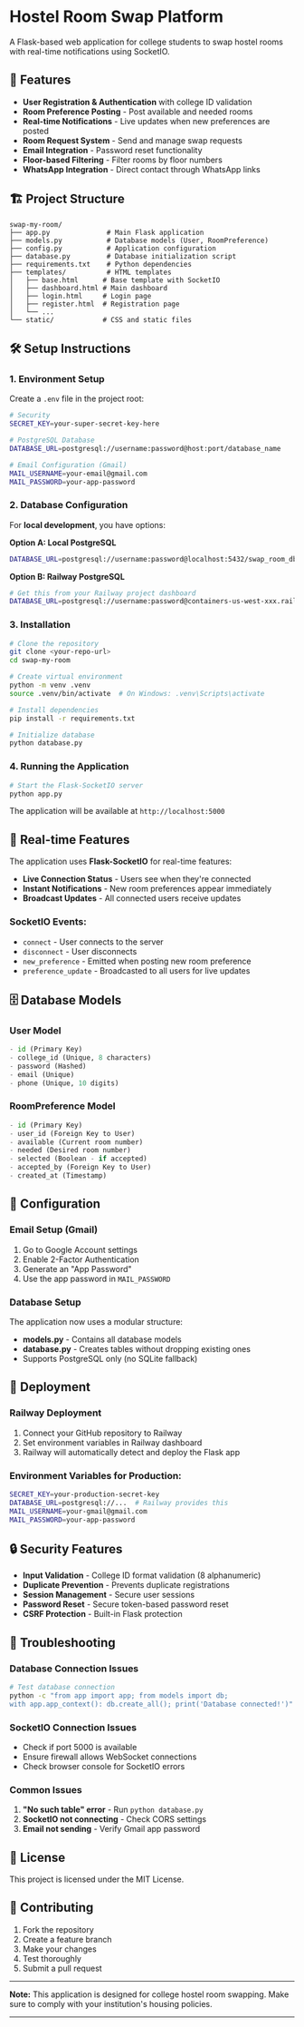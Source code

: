 # Hostel Room Swap Platform

A Flask-based web application for college students to swap hostel rooms with real-time notifications using SocketIO.

## 🚀 Features

- **User Registration & Authentication** with college ID validation
- **Room Preference Posting** - Post available and needed rooms
- **Real-time Notifications** - Live updates when new preferences are posted
- **Room Request System** - Send and manage swap requests
- **Email Integration** - Password reset functionality
- **Floor-based Filtering** - Filter rooms by floor numbers
- **WhatsApp Integration** - Direct contact through WhatsApp links

## 🏗️ Project Structure

```
swap-my-room/
├── app.py              # Main Flask application
├── models.py           # Database models (User, RoomPreference)
├── config.py           # Application configuration
├── database.py         # Database initialization script
├── requirements.txt    # Python dependencies
├── templates/          # HTML templates
│   ├── base.html      # Base template with SocketIO
│   ├── dashboard.html # Main dashboard
│   ├── login.html     # Login page
│   ├── register.html  # Registration page
│   └── ...
└── static/            # CSS and static files
```

## 🛠️ Setup Instructions

### 1. Environment Setup

Create a `.env` file in the project root:

```bash
# Security
SECRET_KEY=your-super-secret-key-here

# PostgreSQL Database
DATABASE_URL=postgresql://username:password@host:port/database_name

# Email Configuration (Gmail)
MAIL_USERNAME=your-email@gmail.com
MAIL_PASSWORD=your-app-password
```

### 2. Database Configuration

For **local development**, you have options:

**Option A: Local PostgreSQL**
```bash
DATABASE_URL=postgresql://username:password@localhost:5432/swap_room_db
```

**Option B: Railway PostgreSQL**
```bash
# Get this from your Railway project dashboard
DATABASE_URL=postgresql://username:password@containers-us-west-xxx.railway.app:6543/railway
```

### 3. Installation

```bash
# Clone the repository
git clone <your-repo-url>
cd swap-my-room

# Create virtual environment
python -m venv .venv
source .venv/bin/activate  # On Windows: .venv\Scripts\activate

# Install dependencies
pip install -r requirements.txt

# Initialize database
python database.py
```

### 4. Running the Application

```bash
# Start the Flask-SocketIO server
python app.py
```

The application will be available at `http://localhost:5000`

## 📱 Real-time Features

The application uses **Flask-SocketIO** for real-time features:

- **Live Connection Status** - Users see when they're connected
- **Instant Notifications** - New room preferences appear immediately
- **Broadcast Updates** - All connected users receive updates

### SocketIO Events:

- `connect` - User connects to the server
- `disconnect` - User disconnects
- `new_preference` - Emitted when posting new room preference
- `preference_update` - Broadcasted to all users for live updates

## 🗄️ Database Models

### User Model
```python
- id (Primary Key)
- college_id (Unique, 8 characters)
- password (Hashed)
- email (Unique)
- phone (Unique, 10 digits)
```

### RoomPreference Model
```python
- id (Primary Key)
- user_id (Foreign Key to User)
- available (Current room number)
- needed (Desired room number)
- selected (Boolean - if accepted)
- accepted_by (Foreign Key to User)
- created_at (Timestamp)
```

## 🔧 Configuration

### Email Setup (Gmail)
1. Go to Google Account settings
2. Enable 2-Factor Authentication
3. Generate an "App Password"
4. Use the app password in `MAIL_PASSWORD`

### Database Setup
The application now uses a modular structure:
- **models.py** - Contains all database models
- **database.py** - Creates tables without dropping existing ones
- Supports PostgreSQL only (no SQLite fallback)

## 🚀 Deployment

### Railway Deployment
1. Connect your GitHub repository to Railway
2. Set environment variables in Railway dashboard
3. Railway will automatically detect and deploy the Flask app

### Environment Variables for Production:
```bash
SECRET_KEY=your-production-secret-key
DATABASE_URL=postgresql://...  # Railway provides this
MAIL_USERNAME=your-gmail@gmail.com
MAIL_PASSWORD=your-app-password
```

## 🔒 Security Features

- **Input Validation** - College ID format validation (8 alphanumeric)
- **Duplicate Prevention** - Prevents duplicate registrations
- **Session Management** - Secure user sessions
- **Password Reset** - Secure token-based password reset
- **CSRF Protection** - Built-in Flask protection

## 🐛 Troubleshooting

### Database Connection Issues
```bash
# Test database connection
python -c "from app import app; from models import db; 
with app.app_context(): db.create_all(); print('Database connected!')"
```

### SocketIO Connection Issues
- Check if port 5000 is available
- Ensure firewall allows WebSocket connections
- Check browser console for SocketIO errors

### Common Issues
1. **"No such table" error** - Run `python database.py`
2. **SocketIO not connecting** - Check CORS settings
3. **Email not sending** - Verify Gmail app password

## 📄 License

This project is licensed under the MIT License.

## 🤝 Contributing

1. Fork the repository
2. Create a feature branch
3. Make your changes
4. Test thoroughly
5. Submit a pull request

---

**Note:** This application is designed for college hostel room swapping. Make sure to comply with your institution's housing policies.

---
